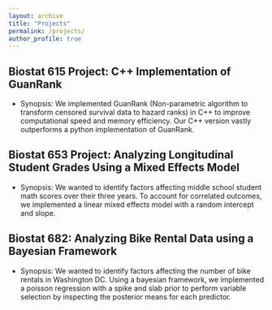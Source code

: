 ```yaml
---
layout: archive
title: "Projects"
permalink: /projects/
author_profile: true
---
```

## Biostat 615 Project: C++ Implementation of GuanRank  
* Synopsis: We implemented GuanRank (Non-parametric algorithm to transform censored survival data to hazard ranks) in C++
to improve computational speed and memory efficiency. Our C++ version vastly outperforms a python implementation of GuanRank.

## Biostat 653 Project: Analyzing Longitudinal Student Grades Using a Mixed Effects Model  
* Synopsis: We wanted to identify factors affecting middle school student math scores over their three years. To account for correlated
outcomes, we implemented a linear mixed effects model with a random intercept and slope. 

## Biostat 682: Analyzing Bike Rental Data using a Bayesian Framework  
* Synopsis: We wanted to identify factors affecting the number of bike rentals in Washington DC. Using a bayesian framework, we implemented
a poisson regression with a spike and slab prior to perform variable selection by inspecting the posterior means for each predictor. 
